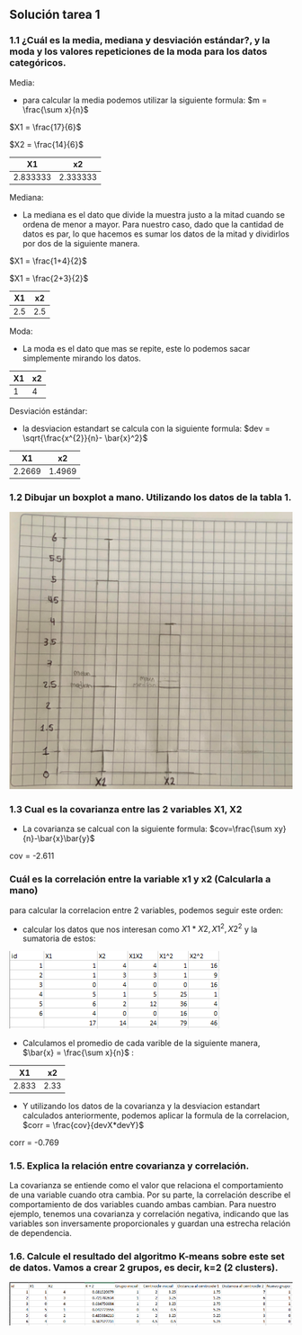 ## Solución tarea 1

### 1.1 ¿Cuál es la media, mediana y desviación estándar?, y la moda y los valores repeticiones de la moda para los datos categóricos.
Media:

- para calcular la media podemos utilizar la siguiente formula:  $m = \frac{\sum x}{n}$

$X1 = \frac{17}{6}$

$X2 = \frac{14}{6}$

|X1|x2|
|---|---|
|2.833333|2.333333|


Mediana:

- La mediana es el dato que divide la muestra justo a la mitad cuando se ordena de menor a mayor. Para nuestro caso, dado que la cantidad de datos es par, lo que hacemos es sumar los datos de la mitad y dividirlos por dos de la siguiente manera.

$X1 = \frac{1+4}{2}$

$X1 = \frac{2+3}{2}$


|X1|x2|
|---|---|
|2.5|2.5|

Moda:

- La moda es el dato que mas se repite, este lo podemos sacar simplemente mirando los datos.

|X1|x2|
|---|---|
|1|4|

Desviación estándar:

- la desviacion estandart se calcula con la siguiente formula: $dev = \sqrt{\frac{x^{2}}{n}- \bar{x}^2}$ 

|X1|x2|
|---|---|
|2.2669|1.4969|

### 1.2 Dibujar un boxplot a mano. Utilizando los datos de la tabla 1.

![Dibujo del boxplot](./img/boxplot.jpg)

### 1.3 Cual es la covarianza entre las 2 variables X1, X2

- La covarianza se calcual con la siguiente formula:  $cov=\frac{\sum xy}{n}-\bar{x}\bar{y}$  

cov = -2.611


### Cuál es la correlación entre la variable x1 y x2 (Calcularla a mano)
para calcular la correlacion entre 2 variables, podemos seguir este orden:
- calcular los datos que nos interesan como $X1*X2, X1^{2}, X2^{2}$ y la sumatoria de estos:

![Tabla 1](./img/Table1.PNG)

- Calculamos el promedio de cada varible de la siguiente manera, $\bar{x} = \frac{\sum x}{n}$ :

|X1|x2|
|---|---|
|2.833|2.33|

- Y utilizando los datos de la covarianza y la desviacion estandart calculados anteriormente, podemos aplicar la formula de la correlacion, $corr = \frac{cov}{devX*devY}$

corr = -0.769

### 1.5. Explica la relación entre covarianza y correlación.
La covarianza se entiende como el valor que relaciona el comportamiento de una variable cuando otra cambia. Por su parte, la correlación describe el comportamiento de dos variables cuando ambas cambian. Para nuestro ejemplo, tenemos una covarianza y correlación negativa, indicando que las variables son inversamente proporcionales y guardan una estrecha relación de dependencia.

### 1.6. Calcule el resultado del algoritmo K-means sobre este set de datos. Vamos a crear 2 grupos, es decir, k=2 (2 clusters).


![Q-Means table](./img//Q-Means.PNG)
